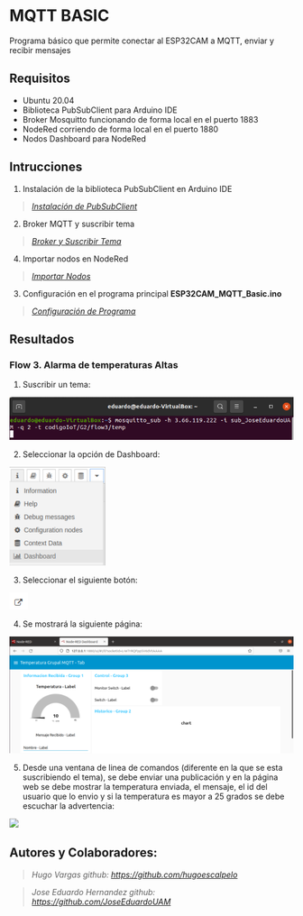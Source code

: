 # MQTT BASIC

Programa básico que permite conectar al ESP32CAM a MQTT, enviar y recibir mensajes

## Requisitos

- Ubuntu 20.04
- Biblioteca PubSubClient para Arduino IDE
- Broker Mosquitto funcionando de forma local en el puerto 1883
- NodeRed corriendo de forma local en el puerto 1880
- Nodos Dashboard para NodeRed

## Intrucciones

1. Instalación de la biblioteca PubSubClient en Arduino IDE

> *[Instalación de PubSubClient](https://github.com/JoseEduardoUAM/ESP32CAM_SICUAMG2/tree/main/Ejercicios/MQTT_Basic/Instrucciones/Instalacion_PubSubClient)*

2. Broker MQTT y suscribir tema

> *[Broker y Suscribir Tema](https://github.com/JoseEduardoUAM/ESP32CAM_SICUAMG2/tree/main/Ejercicios/MQTT_Basic/Instrucciones/Broker_MQTT_Tema)*

4. Importar nodos en NodeRed

> *[Importar Nodos](https://github.com/JoseEduardoUAM/ESP32CAM_SICUAMG2/tree/main/Ejercicios/MQTT_Basic/Instrucciones/importar_nodos)*

3. Configuración en el programa principal **ESP32CAM_MQTT_Basic.ino**
> *[Configuración de Programa](https://github.com/JoseEduardoUAM/ESP32CAM_SICUAMG2/tree/main/Ejercicios/MQTT_Basic/Instrucciones/Configuracion_Programa)*

## Resultados

### **Flow 3. Alarma de temperaturas Altas**
1. Suscribir un tema:

![](https://github.com/JoseEduardoUAM/ESP32CAM_SICUAMG2/blob/main/Ejercicios/MQTT_Basic/Imagenes/suscribir_tema.PNG)

2. Seleccionar la opción de Dashboard:

![](https://github.com/JoseEduardoUAM/ESP32CAM_SICUAMG2/blob/main/Ejercicios/MQTT_Basic/Imagenes/dashboard.PNG)

3. Seleccionar el siguiente botón:

![](https://github.com/JoseEduardoUAM/ESP32CAM_SICUAMG2/blob/main/Ejercicios/MQTT_Basic/Imagenes/ver_pagina.PNG)

4. Se mostrará la siguiente página:

 ![](https://github.com/JoseEduardoUAM/ESP32CAM_SICUAMG2/blob/main/Ejercicios/MQTT_Basic/Imagenes/pagina_temperatura.PNG)

 5. Desde una ventana de linea de comandos (diferente en la que se esta suscribiendo el tema), se debe enviar una publicación
 y en la página web se debe mostrar la temperatura enviada, el mensaje, el id del usuario que lo envio y si la temperatura es
 mayor a 25 grados se debe escuchar la advertencia:

![](https://github.com/JoseEduardoUAM/ESP32CAM_SICUAMG2/blob/main/Ejercicios/MQTT_Basic/Imagenes/float3_temperatura.gif)

## Autores y Colaboradores:

> *Hugo Vargas github: https://github.com/hugoescalpelo*

> *Jose Eduardo Hernandez github: https://github.com/JoseEduardoUAM*
